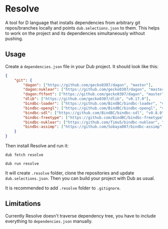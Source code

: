 # Resolve
A tool for D language that installs dependencies from arbitrary git repos/branches locally and points `dub.selections.json` to them. This helps to work on the project and its dependencies simultaneously without pushing.

## Usage
Create a `dependencies.json` file in your Dub project. It should look like this:

```json
{
    "git": {
        "dagon": ["https://github.com/gecko0307/dagon", "master"],
        "dagon:nuklear": ["https://github.com/gecko0307/dagon", "master"],
        "dagon:ftfont": ["https://github.com/gecko0307/dagon", "master"],
        "dlib": ["https://github.com/gecko0307/dlib", "v0.17.0"],
        "bindbc-loader": ["https://github.com/BindBC/bindbc-loader", "v0.2.1"],
        "bindbc-opengl": ["https://github.com/BindBC/bindbc-opengl", "v0.8.0"],
        "bindbc-sdl": ["https://github.com/BindBC/bindbc-sdl", "v0.8.0"],
        "bindbc-freetype": ["https://github.com/BindBC/bindbc-freetype", "v0.5.0"],
        "bindbc-nuklear": ["https://github.com/Timu5/bindbc-nuklear", "v0.3.1"],
        "bindbc-assimp": ["https://github.com/Sobaya007/bindbc-assimp", "v0.0.1-beta1"]
    }
}
```

Then install Resolve and run it:

`dub fetch resolve`

`dub run resolve`

It will create `.resolve` folder, clone the repositories and update `dub.selections.json`. Then you can build your project with Dub as usual.

It is recommended to add `.resolve` folder to `.gitignore`. 

## Limitations
Currently Resolve doesn't traverse dependency tree, you have to include everything to `dependencies.json` manually.

